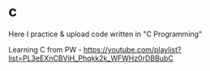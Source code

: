 # c
Here I practice & upload code written in "C Programming"

Learning C from PW - https://youtube.com/playlist?list=PL3eEXnCBViH_Phqkk2k_WFWHz0rDBBubC
